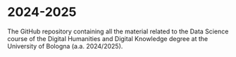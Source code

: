 # 2024-2025
The GitHub repository containing all the material related to the Data Science course of the Digital Humanities and Digital Knowledge degree at the University of Bologna (a.a. 2024/2025).
